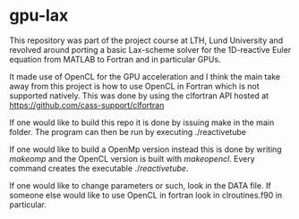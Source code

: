 # gpu-lax
This repository was part of the project course at LTH, Lund University and revolved around porting a basic Lax-scheme solver for the 1D-reactive Euler equation from MATLAB to Fortran and in particular GPUs.

It made use of OpenCL for the GPU acceleration and I think the main take away from this project is how to use OpenCL in Fortran which is not supported natively. This was done by using the clfortran API hosted at https://github.com/cass-support/clfortran

If one would like to build this repo it is done by issuing make in the main folder. The program can then be run by executing ./reactivetube

If one would like to build a OpenMp version instead this is done by writing $make omp$ and the OpenCL version is built with $make opencl$. Every command creates the executable $./reactivetube$.

If one would like to change parameters or such, look in the DATA file. If someone else would like to use OpenCL in fortran look in clroutines.f90 in particular.
